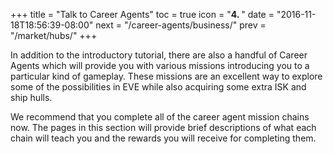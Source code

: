 +++
title = "Talk to Career Agents"
toc = true
icon = "<b>4. </b>"
date = "2016-11-18T18:56:39-08:00"
next = "/career-agents/business/"
prev = "/market/hubs/"
+++

In addition to the introductory tutorial, there are also a handful of Career Agents
which will provide you with various missions introducing you to a particular kind of
gameplay. These missions are an excellent way to explore some of the possibilities in
EVE while also acquiring some extra ISK and ship hulls.

We recommend that you complete all of the career agent mission chains now. The pages in
this section will provide brief descriptions of what each chain will teach you and the
rewards you will receive for completing them.
